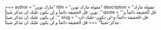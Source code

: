 +++
author = "مارك توين"
title = "مقولة مارك توين"
description = "مقولة مارك توين: قل الحقيقة دائماً و لن يكون عليك ان تتذكر شيئاً ."
quote = '''قل الحقيقة دائماً و لن يكون عليك ان تتذكر شيئاً .'''
slug = "قل-الحقيقة-دائماً-و-لن-يكون-عليك-ان-تتذكر-شيئاً"
+++
قل الحقيقة دائماً و لن يكون عليك ان تتذكر شيئاً .
